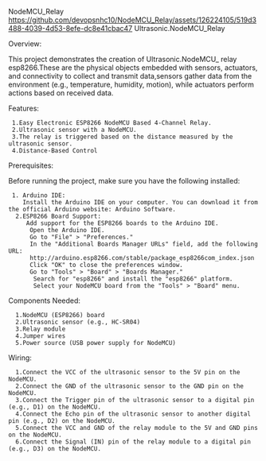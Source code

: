 NodeMCU_Relay
https://github.com/devopsnhc10/NodeMCU_Relay/assets/126224105/519d3488-4039-4d53-8efe-dc8e41cbac47
Ultrasonic.NodeMCU_Relay

Overview:

This project demonstrates the creation of Ultrasonic.NodeMCU_ relay esp8266.These are the physical objects embedded with sensors, actuators, and connectivity to collect and transmit data,sensors gather data from the environment (e.g., temperature, humidity, motion), while actuators perform actions based on received data.

Features:
   
     1.Easy Electronic ESP8266 NodeMCU Based 4-Channel Relay.
     2.Ultrasonic sensor with a NodeMCU.
     3.The relay is triggered based on the distance measured by the ultrasonic sensor.
     4.Distance-Based Control

Prerequisites:

Before running the project, make sure you have the following installed:

     1. Arduino IDE:
        Install the Arduino IDE on your computer. You can download it from the official Arduino website: Arduino Software.
      2.ESP8266 Board Support:
         Add support for the ESP8266 boards to the Arduino IDE.
          Open the Arduino IDE.
          Go to "File" > "Preferences."
          In the "Additional Boards Manager URLs" field, add the following URL: 
          http://arduino.esp8266.com/stable/package_esp8266com_index.json
          Click "OK" to close the preferences window.
          Go to "Tools" > "Board" > "Boards Manager."
           Search for "esp8266" and install the "esp8266" platform.
           Select your NodeMCU board from the "Tools" > "Board" menu.

Components Needed:

      1.NodeMCU (ESP8266) board
      2.Ultrasonic sensor (e.g., HC-SR04)
      3.Relay module
      4.Jumper wires
      5.Power source (USB power supply for NodeMCU)

Wiring:

      1.Connect the VCC of the ultrasonic sensor to the 5V pin on the NodeMCU.
      2.Connect the GND of the ultrasonic sensor to the GND pin on the NodeMCU.
      3.Connect the Trigger pin of the ultrasonic sensor to a digital pin (e.g., D1) on the NodeMCU.
      4.Connect the Echo pin of the ultrasonic sensor to another digital pin (e.g., D2) on the NodeMCU.
      5.Connect the VCC and GND of the relay module to the 5V and GND pins on the NodeMCU.
      6.Connect the Signal (IN) pin of the relay module to a digital pin (e.g., D3) on the NodeMCU.

